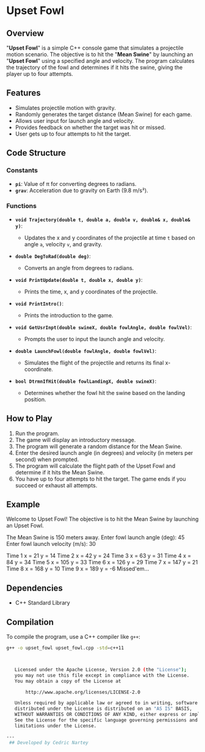 # Upset Fowl

## Overview

"**Upset Fowl**" is a simple C++ console game that simulates a projectile motion scenario. The objective is to hit the "**Mean Swine**" by launching an "**Upset Fowl**" using a specified angle and velocity. The program calculates the trajectory of the fowl and determines if it hits the swine, giving the player up to four attempts.

## Features

- Simulates projectile motion with gravity.
- Randomly generates the target distance (Mean Swine) for each game.
- Allows user input for launch angle and velocity.
- Provides feedback on whether the target was hit or missed.
- User gets up to four attempts to hit the target.

## Code Structure

### Constants

- **`pi`**: Value of π for converting degrees to radians.
- **`grav`**: Acceleration due to gravity on Earth (9.8 m/s²).

### Functions

- **`void Trajectory(double t, double a, double v, double& x, double& y)`**: 
  - Updates the x and y coordinates of the projectile at time `t` based on angle `a`, velocity `v`, and gravity.
  
- **`double DegToRad(double deg)`**: 
  - Converts an angle from degrees to radians.
  
- **`void PrintUpdate(double t, double x, double y)`**: 
  - Prints the time, x, and y coordinates of the projectile.
  
- **`void PrintIntro()`**: 
  - Prints the introduction to the game.
  
- **`void GetUsrInpt(double swineX, double fowlAngle, double fowlVel)`**: 
  - Prompts the user to input the launch angle and velocity.
  
- **`double LaunchFowl(double fowlAngle, double fowlVel)`**: 
  - Simulates the flight of the projectile and returns its final x-coordinate.
  
- **`bool DtrmnIfHit(double fowlLandingX, double swineX)`**: 
  - Determines whether the fowl hit the swine based on the landing position.

## How to Play

1. Run the program.
2. The game will display an introductory message.
3. The program will generate a random distance for the Mean Swine.
4. Enter the desired launch angle (in degrees) and velocity (in meters per second) when prompted.
5. The program will calculate the flight path of the Upset Fowl and determine if it hits the Mean Swine.
6. You have up to four attempts to hit the target. The game ends if you succeed or exhaust all attempts.

## Example

Welcome to Upset Fowl!
The objective is to hit the Mean Swine by launching an Upset Fowl.

The Mean Swine is 150 meters away.
Enter fowl launch angle (deg): 45
Enter fowl launch velocity (m/s): 30

Time 1 x = 21 y = 14
Time 2 x = 42 y = 24
Time 3 x = 63 y = 31
Time 4 x = 84 y = 34
Time 5 x = 105 y = 33
Time 6 x = 126 y = 29
Time 7 x = 147 y = 21
Time 8 x = 168 y = 10
Time 9 x = 189 y = -6
Missed'em...


## Dependencies

- C++ Standard Library

## Compilation

To compile the program, use a C++ compiler like `g++`:

```sh
g++ -o upset_fowl upset_fowl.cpp -std=c++11



   Licensed under the Apache License, Version 2.0 (the "License");
   you may not use this file except in compliance with the License.
   You may obtain a copy of the License at

       http://www.apache.org/licenses/LICENSE-2.0

   Unless required by applicable law or agreed to in writing, software
   distributed under the License is distributed on an "AS IS" BASIS,
   WITHOUT WARRANTIES OR CONDITIONS OF ANY KIND, either express or implied.
   See the License for the specific language governing permissions and
   limitations under the License.

---
 ## Developed by Cedric Nartey



